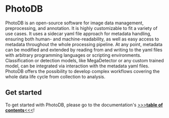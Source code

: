 # PhotoDB

PhotoDB is an open-source software for image data management, preprocessing, and annotation. It is highly customizable to fit a variety of use cases. It uses a sidecar yaml file approach for metadata handling, ensuring both human- and machine-readability, as well as easy access to metadata throughout the whole processing pipeline. At any point, metadata can be modified and extended by reading from and writing to the yaml files with arbitrary programming languages or scripting environments. Classification or detection models, like MegaDetector or any custom trained model, can be integrated via interaction with the metadata yaml files. PhotoDB offers the possibility to develop complex workflows covering the whole data life cycle from collection to analysis.

## Get started

To get started with PhotoDB, please go to  the documentation's [>>>**table of contents**<<<](index.md)!